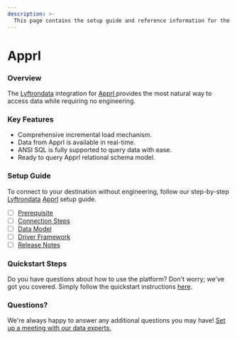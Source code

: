 ```yaml
---
description: >-
  This page contains the setup guide and reference information for the Apprl source connector.
---
```


# Apprl

### Overview

The [Lyftrondata](https://www.lyftrondata.com/) integration for [Apprl](https://www.lyftrondata.com/integration/apprl/)[ ](https://www.lyftrondata.com/integration/apprl/)provides the most natural way to access data while requiring no engineering.

### Key Features

* Comprehensive incremental load mechanism.
* Data from Apprl is available in real-time.&#x20;
* ANSI SQL is fully supported to query data with ease.
* Ready to query Apprl relational schema model.

### Setup Guide

To connect to your destination without engineering, follow our step-by-step [Lyftrondata](https://www.lyftrondata.com/)  [Apprl](https://www.lyftrondata.com/integration/apprl/) setup guide.

* [ ] [Prerequisite](../../marketing-analytics/apprl/prerequisite.md)
* [ ] [Connection Steps](../../marketing-analytics/apprl/connection-steps.md)
* [ ] [Data Model](../../marketing-analytics/apprl/data-model/)
* [ ] [Driver Framework](../../marketing-analytics/apprl/driver-framework/)
* [ ] [Release Notes](../../marketing-analytics/apprl/release-notes.md)

### Quickstart Steps

Do you have questions about how to use the platform? Don't worry; we've got you covered. Simply follow the quickstart instructions [here](../../../quickstart-steps.md).

### Questions? <a href="#questions" id="questions"></a>

We're always happy to answer any additional questions you may have! [Set up a meeting with our data experts.](https://www.lyftrondata.com/book-a-meeting/)

